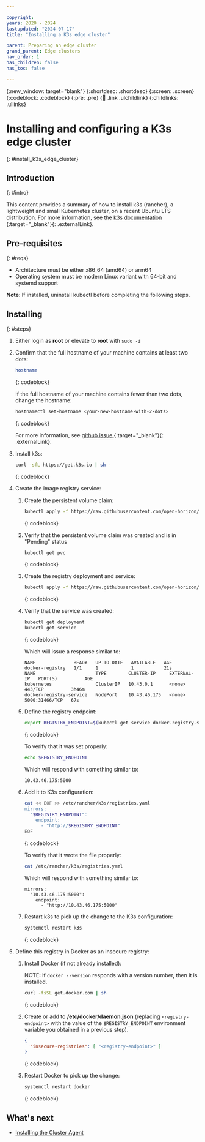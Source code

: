 ```yaml
---

copyright:
years: 2020 - 2024
lastupdated: "2024-07-17"
title: "Installing a K3s edge cluster"

parent: Preparing an edge cluster
grand_parent: Edge clusters
nav_order: 1
has_children: false
has_toc: false

---
```


{:new_window: target="blank"}
{:shortdesc: .shortdesc}
{:screen: .screen}
{:codeblock: .codeblock}
{:pre: .pre}
{:child: .link .ulchildlink}
{:childlinks: .ullinks}

# Installing and configuring a K3s edge cluster
{: #install_k3s_edge_cluster}

## Introduction
{: #intro}

This content provides a summary of how to install k3s (rancher), a lightweight and small Kubernetes cluster, on a recent Ubuntu LTS distribution. For more information, see the [k3s documentation ](https://rancher.com/docs/k3s/latest/en/){:target="_blank"}{: .externalLink}.

## Pre-requisites
{: #reqs}

* Architecture must be either x86_64 (amd64) or arm64
* Operating system must be modern Linux variant with 64-bit and systemd support

**Note**: If installed, uninstall kubectl before completing the following steps.

## Installing
{: #steps}

1. Either login as **root** or elevate to **root** with `sudo -i`

2. Confirm that the full hostname of your machine contains at least two dots:

   ```bash
   hostname
   ```
   {: codeblock}

   If the full hostname of your machine contains fewer than two dots, change the hostname:

   ```bash
   hostnamectl set-hostname <your-new-hostname-with-2-dots>
   ```
   {: codeblock}

   For more information, see [github issue ](https://github.com/rancher/k3s/issues/53){:target="_blank"}{: .externalLink}.

3. Install k3s:

   ```bash
   curl -sfL https://get.k3s.io | sh -
   ```
   {: codeblock}

4. Create the image registry service:
   1. Create the persistent volume claim:

      ```bash
      kubectl apply -f https://raw.githubusercontent.com/open-horizon/open-horizon.github.io/master/docs/installing/k3s-persistent-claim.yaml
      ```
      {: codeblock}

   2. Verify that the persistent volume claim was created and is in "Pending" status

      ```bash
      kubectl get pvc
      ```
      {: codeblock}

   4. Create the registry deployment and service:

      ```bash
      kubectl apply -f https://raw.githubusercontent.com/open-horizon/open-horizon.github.io/master/docs/installing/k3s-registry-deployment.yaml
      ```
      {: codeblock}

   5. Verify that the service was created:

      ```bash
      kubectl get deployment
      kubectl get service
      ```
      {: codeblock}

      Which will issue a response similar to:

      ```text
      NAME              READY   UP-TO-DATE   AVAILABLE   AGE
      docker-registry   1/1     1            1           21s
      NAME                      TYPE        CLUSTER-IP     EXTERNAL-IP   PORT(S)          AGE
      kubernetes                ClusterIP   10.43.0.1      <none>        443/TCP          3h46m
      docker-registry-service   NodePort    10.43.46.175   <none>        5000:31466/TCP   67s
      ```

   6. Define the registry endpoint:

      ```bash
      export REGISTRY_ENDPOINT=$(kubectl get service docker-registry-service | grep docker-registry-service | awk '{print $3;}'):5000
      ```
      {: codeblock}

      To verify that it was set properly:

      ```bash
      echo $REGISTRY_ENDPOINT
      ```

      Which will respond with something similar to:

      ```text
      10.43.46.175:5000
      ```

   7. Add it to K3s configuration:

      ```bash
      cat << EOF >> /etc/rancher/k3s/registries.yaml
      mirrors:
        "$REGISTRY_ENDPOINT":
          endpoint:
            - "http://$REGISTRY_ENDPOINT"
      EOF

      ```
      {: codeblock}

      To verify that it wrote the file properly:

      ```bash
      cat /etc/rancher/k3s/registries.yaml
      ```

      Which will respond with something similar to:

      ```text
      mirrors:
        "10.43.46.175:5000":
          endpoint:
            - "http://10.43.46.175:5000"
      ```

   8. Restart k3s to pick up the change to the K3s configuration:

      ```bash
      systemctl restart k3s
      ```
      {: codeblock}

5. Define this registry in Docker as an insecure registry:

   1. Install Docker (if not already installed):

      NOTE: If `docker --version` responds with a version number, then it is installed.

      ```bash
      curl -fsSL get.docker.com | sh
      ```
      {: codeblock}

   2. Create or add to **/etc/docker/daemon.json** (replacing `<registry-endpoint>` with the value of the `$REGISTRY_ENDPOINT` environment variable you obtained in a previous step).

      ```json
      {
        "insecure-registries": [ "<registry-endpoint>" ]
      }
      ```
      {: codeblock}

   3. Restart Docker to pick up the change:

      ```bash
      systemctl restart docker
      ```
      {: codeblock}

## What's next

* [Installing the Cluster Agent](./edge_cluster_agent.md)

